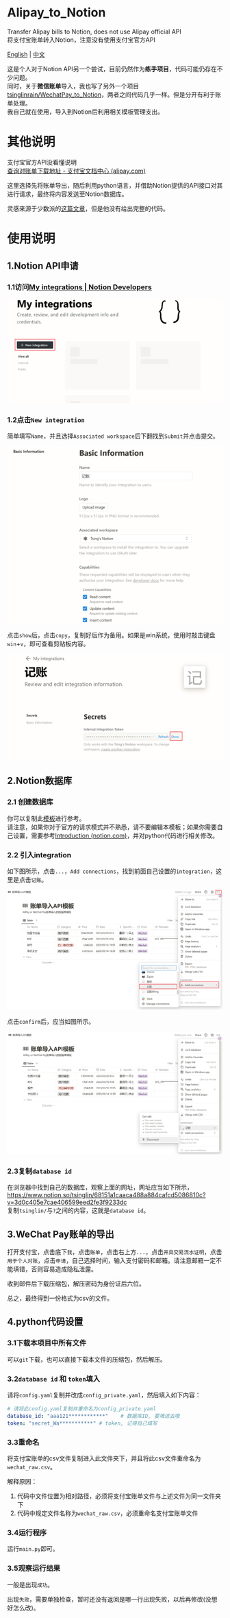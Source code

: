 # Alipay_to_Notion
Transfer Alipay bills to Notion, does not use Alipay official API<br>
将支付宝账单转入Notion，注意没有使用支付宝官方API<br>

[English](https://github.com/tsinglinrain/Alipay_to_Notion/blob/main/README.md) | [中文](https://github.com/tsinglinrain/Alipay_to_Notion/blob/main/README_zh.md)

这是个人对于Notion API另一个尝试，目前仍然作为**练手项目**，代码可能仍存在不少问题。<br>同时，关于**微信账单**导入，我也写了另外一个项目[tsinglinrain/WechatPay_to_Notion](https://github.com/tsinglinrain/WechatPay_to_Notion)，两者之间代码几乎一样。但是分开有利于账单处理。<br>我自己就在使用，导入到Notion后利用相关模板管理支出。

# 其他说明

支付宝官方API没看懂说明<br>[查询对账单下载地址 - 支付宝文档中心 (alipay.com)](https://opendocs.alipay.com/apis/api_15/alipay.data.dataservice.bill.downloadurl.query)

这里选择先将账单导出，随后利用python语言，并借助Notion提供的API接口对其进行请求，最终将内容发送至Notion数据库。

灵感来源于少数派的[这篇文章](https://sspai.com/post/66658)，但是他没有给出完整的代码。

# 使用说明

## 1.Notion API申请

### 1.1访问[My integrations | Notion Developers](https://www.notion.so/my-integrations)

![image-20230324213427619](./image/image-20230324213427619.png)

### 1.2点击`New integration`

简单填写`Name`，并且选择`Associated workspace`后下翻找到`Submit`并点击提交。

![image-20230324214416578](./image/image-20230324214416578.png)

点击`show`后，点击`copy`，复制好后作为备用。如果是win系统，使用时敲击键盘`win`+`v`，即可查看剪贴板内容。

![image-20230324214659248](./image/image-20230324214659248.png)

## 2.Notion数据库

### 2.1 创建数据库

你可以复制此[模板](https://tsinglin.notion.site/tsinglin/68951a1caaba487a884cafcd5086810c?v=3d0c405e7cae405599aed2fe0f5233cc)进行参考。<br>请注意，如果你对于官方的请求模式并不熟悉，请不要编辑本模板；如果你需要自己设置，需要参考[Introduction (notion.com)](https://developers.notion.com/reference/intro)，并对python代码进行相关修改。

### 2.2 引入integration

如下图所示，点击`...`，`Add connections`，找到前面自己设置的`integration`，这里是点击`记账`。

![image-20230325202326631](./image/image-20230325202326631.png)

点击`confirm`后，应当如图所示。

<img src="./image/image-20230325202635760.png">

### 2.3复制`database id`

在浏览器中找到自己的数据库，观察上面的网址，网址应当如下所示，<br>https://www.notion.so/tsinglin/68151a1caaca488a884cafcd5086810c?v=3d0c405e7cae406599eed2fe3f9233dc<br>
复制`tsinglin/`与`?`之间的内容，这就是`database id`。

## 3.WeChat Pay账单的导出

打开支付宝，点击底下`我`，点击`账单`，点击右上方`...`，点击`开具交易流水证明`，点击`用于个人对账`，点击`申请`，自己选择时间，输入支付密码和邮箱。请注意邮箱一定不能填错，否则容易造成隐私泄露。

收到邮件后下载压缩包，解压密码为身份证后六位。

总之，最终得到一份格式为csv的文件。

## 4.python代码设置

### 3.1下载本项目中所有文件

可以`git`下载，也可以直接下载本文件的压缩包，然后解压。

### 3.2`database id` 和 `token`填入

请将`config.yaml`复制并改成`config_private.yaml`，然后填入如下内容：

```yaml
# 请将此config.yaml复制并重命名为config_private.yaml
database_id: "aaa121************"    # 数据库ID, 要填进去哦
token: "secret_Wa***********" # token, 记得自己填写
```

### 3.3重命名

将支付宝账单的csv文件复制进入此文件夹下，并且将此csv文件重命名为`wechat_raw.csv`。

解释原因：

1. 代码中文件位置为相对路径，必须将支付宝账单文件与上述文件为同一文件夹下
2. 代码中规定文件名称为`wechat_raw.csv`，必须重命名支付宝账单文件

### 3.4运行程序

运行`main.py`即可。

### 3.5观察运行结果

一般是出现`成功`。

出现`失败`，需要单独检查，暂时还没有返回是哪一行出现失败，以后再修改(没想好怎么改)。
